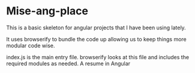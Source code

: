 # Mise-ang-place 

This is a basic skeleton for angular projects that I have been using lately.

It uses browserify to bundle the code up allowing us to keep things more 
modular code wise.

index.js is the main entry file. browserify looks at this file and includes
the required modules as needed.
A resume in Angular
